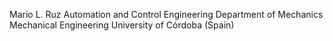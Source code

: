 Mario L. Ruz
Automation and Control Engineering
Department of Mechanics
Mechanical Engineering
University of Córdoba (Spain)
<!---
MarioRuz/MarioRuz is a ✨ special ✨ repository because its `README.md` (this file) appears on your GitHub profile.
You can click the Preview link to take a look at your changes.
--->
